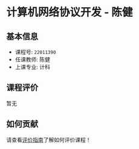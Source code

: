 # 计算机网络协议开发 - 陈健

## 基本信息

- 课程号: `22011390`
- 任课教师: 陈健
- 上课专业: 计科

## 课程评价

暂无

## 如何贡献

请查看[评价指南](../how-to-comment.md)了解如何评价课程！
